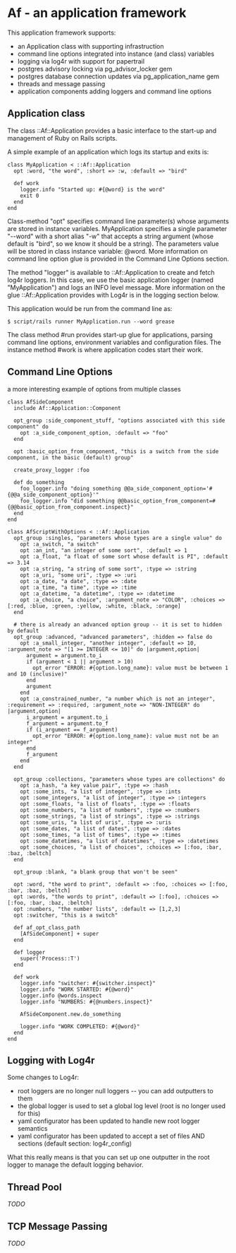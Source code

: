 # Af - an application framework

This application framework supports:

* an Application class with supporting infrastruction
* command line options integrated into instance (and class) variables
* logging via log4r with support for papertrail
* postgres advisory locking via pg_advisor_locker gem
* postgres database connection updates via pg_application_name gem
* threads and message passing
* application components adding loggers and command line options

## Application class

The class ::Af::Application provides a basic interface to the start-up
and management of Ruby on Rails scripts.

A simple example of an application which logs its startup and exits
is:

```
class MyApplication < ::Af::Application
  opt :word, "the word", :short => :w, :default => "bird"

  def work
    logger.info "Started up: #{@word} is the word"
    exit 0
  end
end
```

Class-method "opt" specifies command line parameter(s) whose arguments
are stored in instance variables.  MyApplication specifies a single
parameter "--word" with a short alias "-w" that accepts a string
argument (whose default is "bird", so we know it should be a string).
The parameters value will be stored in class instance variable: @word.
More information on command line option glue is provided in the
Command Line Options section.

The method "logger" is available to ::Af::Application to create and
fetch log4r loggers.  In this case, we use the basic application
logger (named "MyApplication") and logs an INFO level message.  More
information on the glue ::Af::Application provides with Log4r is
in the logging section below.

This application would be run from the command line as:

```
$ script/rails runner MyApplication.run --word grease
```

The class method #run provides start-up glue for applications, parsing
command line options, environment variables and configuration files.
The instance method #work is where application codes start their work.

## Command Line Options

a more interesting example of options from multiple classes

```
class AfSideComponent
  include Af::Application::Component

  opt_group :side_component_stuff, "options associated with this side component" do
    opt :a_side_component_option, :default => "foo"
  end

  opt :basic_option_from_component, "this is a switch from the side component, in the basic (default) group"

  create_proxy_logger :foo

  def do_something
    foo_logger.info "doing something @@a_side_component_option='#{@@a_side_component_option}'"
    foo_logger.info "did something @@basic_option_from_component=#{@@basic_option_from_component.inspect}"
  end
end
```

```
class AfScriptWithOptions < ::Af::Application
  opt_group :singles, "parameters whose types are a single value" do
    opt :a_switch, "a switch"
    opt :an_int, "an integer of some sort", :default => 1
    opt :a_float, "a float of some sort whose default is PI", :default => 3.14
    opt :a_string, "a string of some sort", :type => :string
    opt :a_uri, "some uri", :type => :uri
    opt :a_date, "a date", :type => :date
    opt :a_time, "a time", :type => :time
    opt :a_datetime, "a datetime", :type => :datetime
    opt :a_choice, "a choice", :argument_note => "COLOR", :choices => [:red, :blue, :green, :yellow, :white, :black, :orange]
  end

  # there is already an advanced option group -- it is set to hidden by default
  opt_group :advanced, "advanced parameters", :hidden => false do
    opt :a_small_integer, "another integer", :default => 10, :argument_note => "[1 >= INTEGER <= 10]" do |argument,option|
      argument = argument.to_i
      if (argument < 1 || argument > 10)
        opt_error "ERROR: #{option.long_name}: value must be between 1 and 10 (inclusive)"
      end
      argument
    end
    opt :a_constrained_number, "a number which is not an integer", :requirement => :required, :argument_note => "NON-INTEGER" do |argument,option|
      i_argument = argument.to_i
      f_argument = argument.to_f
      if (i_argument == f_argument)
        opt_error "ERROR: #{option.long_name}: value must not be an integer"
      end
      f_argument
    end
  end

  opt_group :collections, "parameters whose types are collections" do
    opt :a_hash, "a key value pair", :type => :hash
    opt :some_ints, "a list of integer", :type => :ints
    opt :some_integers, "a list of integer", :type => :integers
    opt :some_floats, "a list of floats", :type => :floats
    opt :some_numbers, "a list of numbers", :type => :numbers
    opt :some_strings, "a list of strings", :type => :strings
    opt :some_uris, "a list of uris", :type => :uris
    opt :some_dates, "a list of dates", :type => :dates
    opt :some_times, "a list of times", :type => :times
    opt :some_datetimes, "a list of datetimes", :type => :datetimes
    opt :some_choices, "a list of choices", :choices => [:foo, :bar, :baz, :beltch]
  end

  opt_group :blank, "a blank group that won't be seen"

  opt :word, "the word to print", :default => :foo, :choices => [:foo, :bar, :baz, :beltch]
  opt :words, "the words to print", :default => [:foo], :choices => [:foo, :bar, :baz, :beltch]
  opt :numbers, "the number lists", :default => [1,2,3]
  opt :switcher, "this is a switch"

  def af_opt_class_path
    [AfSideComponent] + super
  end

  def logger
    super('Process::T')
  end

  def work
    logger.info "switcher: #{switcher.inspect}"
    logger.info "WORK STARTED: #{@word}"
    logger.info @words.inspect
    logger.info "NUMBERS: #{@numbers.inspect}"

    AfSideComponent.new.do_something

    logger.info "WORK COMPLETED: #{@word}"
  end
end

```

## Logging with Log4r

Some changes to Log4r:

* root loggers are no longer null loggers -- you can add outputters to them
* the global logger is used to set a global log level (root is no longer used for this)
* yaml configurator has been updated to handle new root logger semantics
* yaml configurator has been updated to accept a set of files AND sections (default section: log4r_config)

What this really means is that you can set up one outputter in the root
logger to manage the default logging behavior.

## Thread Pool

*TODO*

## TCP Message Passing

*TODO*
